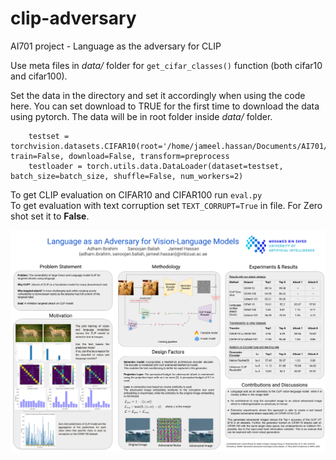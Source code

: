 # clip-adversary
AI701 project - Language as the adversary for CLIP

Use meta files in *data/* folder for ```get_cifar_classes()``` function (both cifar10 and cifar100). 

Set the data in the directory and set it accordingly when using the code here. You can set download to TRUE for the first time to download the data using pytorch. The data will be in root folder inside *data/* folder. 
``` 
    testset = torchvision.datasets.CIFAR10(root='/home/jameel.hassan/Documents/AI701/data/cifar10', train=False, download=False, transform=preprocess
    testloader = torch.utils.data.DataLoader(dataset=testset, batch_size=batch_size, shuffle=False, num_workers=2) 
```

To get CLIP evaluation on CIFAR10 and CIFAR100 run ```eval.py``` \
To get evaluation with text corruption set ```TEXT_CORRUPT=True``` in file. For Zero shot set it to **False**. 

![Poster](<https://github.com/jameelhassan/clip-adversary/blob/main/poster.png?raw=true>)